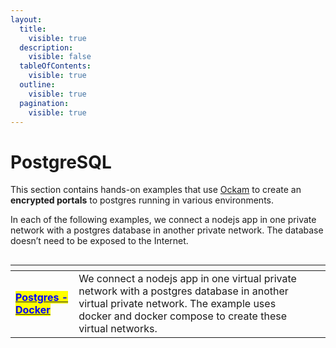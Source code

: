 ```yaml
---
layout:
  title:
    visible: true
  description:
    visible: false
  tableOfContents:
    visible: true
  outline:
    visible: true
  pagination:
    visible: true
---
```


# PostgreSQL

This section contains hands-on examples that use [Ockam](../../../) to create an **encrypted portals** to postgres running in various environments.

In each of the following examples, we connect a nodejs app in one private network with a postgres database in another private network. The database doesn’t need to be exposed to the Internet.

<figure><img src="../../../.gitbook/assets/Screenshot 2024-02-09 at 8.51.05 AM (3).png" alt=""><figcaption></figcaption></figure>

<table data-card-size="large" data-view="cards"><thead><tr><th></th><th></th><th></th></tr></thead><tbody><tr><td><a href="docker.md"><mark style="color:blue;"><strong>Postgres - Docker</strong></mark></a></td><td>We connect a nodejs app in one virtual private network with a postgres database in another virtual private network. The example uses docker and docker compose to create these virtual networks.</td><td></td></tr></tbody></table>

